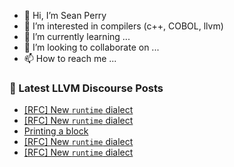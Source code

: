 - 👋 Hi, I’m Sean Perry
- 👀 I’m interested in compilers (c++, COBOL, llvm)
- 🌱 I’m currently learning ...
- 💞️ I’m looking to collaborate on ...
- 📫 How to reach me ...

<!---
s66perry/s66perry is a ✨ special ✨ repository because its `README.md` (this file) appears on your GitHub profile.
You can click the Preview link to take a look at your changes.
--->
### 📕 Latest LLVM Discourse Posts

<!-- DISCOURSE-LLVM:START -->
- [[RFC] New `runtime` dialect](https://discourse.llvm.org/t/rfc-new-runtime-dialect/79041#post_7)
- [[RFC] New `runtime` dialect](https://discourse.llvm.org/t/rfc-new-runtime-dialect/79041#post_6)
- [Printing a block](https://discourse.llvm.org/t/printing-a-block/79037#post_2)
- [[RFC] New `runtime` dialect](https://discourse.llvm.org/t/rfc-new-runtime-dialect/79041#post_5)
- [[RFC] New `runtime` dialect](https://discourse.llvm.org/t/rfc-new-runtime-dialect/79041#post_4)
<!-- DISCOURSE-LLVM:END -->
